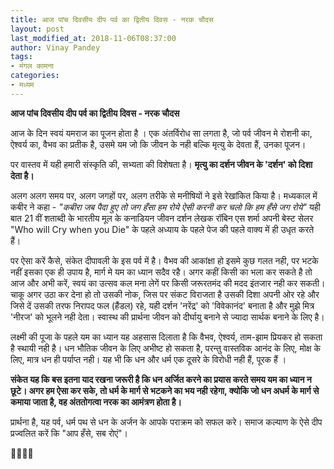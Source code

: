```yaml
---
title: आज पांच दिवसीय दीप पर्व का द्वितीय दिवस - नरक चौदस
layout: post
last_modified_at: 2018-11-06T08:37:00
author: Vinay Pandey
tags:
- मंगल कामना
categories:
- मध्यम
---
```

**आज पांच दिवसीय दीप पर्व का द्वितीय दिवस - नरक चौदस**

आज के दिन स्वयं यमराज का पूजन होता है । एक अंतर्विरोध सा लगता है, जो पर्व जीवन मे रोशनी का, ऐश्वर्य का, वैभव का प्रतीक है, उसमे यम जो कि जीवन के नही बल्कि मृत्यु के देवता हैं, उनका पूजन। 

पर वास्तव में यही हमारी संस्कृति की, सभ्यता की विशेषता है। **मृत्यु का दर्शन जीवन के 'दर्शन' को दिशा देता है।**  

अलग अलग समय पर, अलग जगहों पर, अलग तरीके से मनीषियों ने इसे रेखांकित किया है। मध्यकाल में कबीर ने कहा -
*"कबीरा जब पैदा हुए*
*तो जग हँसा हम रोये*
*ऐसी करनी कर चलो*
*कि हम हँसे जग रोये"*
यही बात 21 वीं शताब्दी के भारतीय मूल के कनाडियन जीवन दर्शन लेखक रॉबिन एस शर्मा  अपनी बेस्ट सेलर "Who will Cry when you Die" के पहले अध्याय के  पहले पेज की पहले वाक्य में ही उधृत करते हैं। 

पर ऐसा करें कैसे, संकेत दीपावली के इस पर्व में है। वैभव की आकांक्षा हो इसमे कुछ गलत नही, पर भटके नहीं इसका एक ही उपाय है, मार्ग मे यम का ध्यान सदैव रहै। अगर कहीं किसी का भला कर सकते है तो आज और अभी करें, स्वयं का उत्सव कल मना लेगें पर किसी जरूरतमंद की मदद इंतजार नही कर सकती। चाकू अगर उठा कर देना हो तो उसकी नोक, जिस पर संकट विराजता है उसकी दिशा अपनी ओर रहे और जिसे दें उसकी तरफ निरापद फल (हैंडल) रहे, यही दर्शन 'नरेंद्र' को 'विवेकानंद' बनाता है और मुझे मित्र 'नीरज' को भूलने नही देता। स्वास्थ की प्रार्थना जीवन को दीर्घायु बनाने से ज्यादा सार्थक बनाने के लिए है। 

लक्ष्मी की पूजा के पहले यम का ध्यान यह अहसास दिलाता है कि वैभव, ऐश्वर्य, ताम-झाम प्रियकर हो सकता है स्थायी नही है। धन भौतिक जीवन के लिए अभीष्ट हो सकता है, परन्तु वास्तविक आनंद के लिए, मोक्ष के लिए, मात्र धन ही पर्याप्त नही। यह भी कि धन और धर्म एक दूसरे के विरोधी नही हैं, पूरक हैं । 

**संकेत यह कि बस इतना याद रखना जरूरी है कि धन अर्जित करने का प्रयास करते समय यम का ध्यान न छूटे। अगर हम ऐसा कर सके, तो धर्म के मार्ग से भटकने का भय नही रहेगा, क्योकि जो धन अधर्म के मार्ग से कमाया जाता है, वह अंततोगत्वा नरक का आमंत्रण होता है।**

प्रार्थना है, 
यह पर्व, धर्म पथ से धन के अर्जन के आपके पराक्रम को सफल करे। समाज कल्याण के ऐसे दीप प्रज्वलित करें कि "आप हँसे, सब रोएं"। 

🙏🌷🌷🙏


